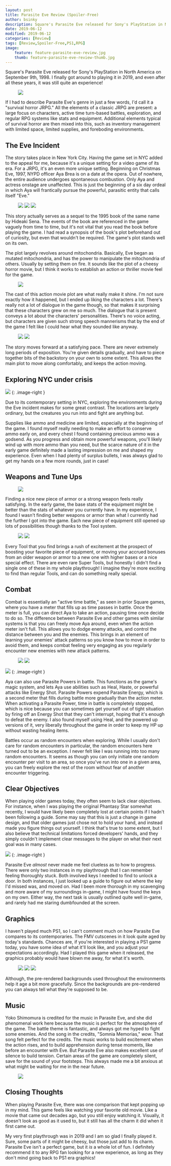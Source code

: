 ```yaml
---
layout: post
title: Parasite Eve Review (Spoiler-Free)
author: bsinky
description: Square's Parasite Eve released for Sony's PlayStation in North America on September 9th, 1998. I finally got around to playing it in 2019, and even after all these years, it was still quite an experience!
date: 2019-06-12
modified: 2019-06-12
categories: [Review]
tags: [Review,Spoiler-Free,PS1,RPG]
image:
    feature: feature-parasite-eve-review.jpg
    thumb: feature-parasite-eve-review-thumb.jpg
---
```


Square's Parasite Eve released for Sony's PlayStation in North America on
September 9th, 1998. I finally got around to playing it in 2019, and even after
all these years, it was still quite an experience!

<!--more-->

<figure class="half center">
    <a href="https://i.imgur.com/Hocs9Df.png"><img src="https://i.imgur.com/Hocs9Dfm.png"/></a>
</figure>

If I had to describe Parasite Eve's genre in just a few words, I'd call it a
"survival horror JRPG." All the elements of a classic JRPG are present: a large
focus on characters, active time turn-based battles, exploration, and regular
RPG systems like stats and equipment. Additional elements typical of survival
horror are then mixed into this, such as inventory management with limited
space, limited supplies, and foreboding environments.

## The Eve Incident

The story takes place in New York City. Having the game set in NYC added to the
appeal for me, because it's a unique setting for a video game of its era. For a
JRPG, it's an even more unique setting. Beginning on Christmas Eve, 1997, NYPD
officer Aya Brea is on a date at the opera. Out of nowhere, the entire audience
undergoes spontaneous combustion. Only Aya and actress onstage are unaffected.
This is just the beginning of a six day ordeal in which Aya will frantically
pursue the powerful, parasitic entity that calls itself "Eve."

<figure class="third">
    <a href="https://i.imgur.com/6yndwQE.png"><img src="https://i.imgur.com/6yndwQEm.png"/></a>
    <a href="https://i.imgur.com/A7ANy0Y.png"><img src="https://i.imgur.com/A7ANy0Ym.png"/></a>
    <a href="https://i.imgur.com/iukLfpW.png"><img src="https://i.imgur.com/iukLfpWm.png"/></a>
</figure>

This story actually serves as a sequel to the 1995 book of the same name by
Hideaki Sena. The events of the book are referenced in the game vaguely from
time to time, but it's not vital that you read the book before playing the game.
I had read a synopsis of the book's plot beforehand out of curiosity, but even
that wouldn't be required. The game's plot stands well on its own.

The plot largely revolves around mitochondria. Basically, Eve began as mutated
mitochondria, and has the power to manipulate the mitochondria of others.
Usually by setting them on fire. It sounds like the plot of a cheesy horror
movie, but I think it works to establish an action or thriller movie feel for
the game.

<figure class="half center">
    <a href="https://i.imgur.com/FMj9BhZ.png"><img src="https://i.imgur.com/FMj9BhZm.png"/></a>
</figure>

The cast of this action movie plot are what really make it shine. I'm not sure
exactly how it happened, but I ended up liking the characters a lot. There's
really not a lot of dialogue in the game though, so that makes it surprising
that these characters grew on me so much. The dialogue that is present conveys a
lot about the characters' personalities. There's no voice acting, but characters
are given such strong speech mannerisms that by the end of the game I felt like
I could hear what they sounded like anyway.

<figure class="half">
    <a href="https://i.imgur.com/Kztcvsu.png"><img src="https://i.imgur.com/Kztcvsum.png"/></a>
    <a href="https://i.imgur.com/gRVmmaw.png"><img src="https://i.imgur.com/gRVmmawm.png"/></a>
</figure>

The story moves forward at a satisfying pace. There are never extremely long
periods of exposition. You're given details gradually, and have to piece
together bits of the backstory on your own to some extent. This allows the main
plot to move along comfortably, and keeps the action moving.

## Exploring NYC under crisis

[![](https://i.imgur.com/XJl9pncm.png)](https://i.imgur.com/XJl9pnc.png)
{: .image-right }

Due to its contemporary setting in NYC, exploring the environments during the
Eve incident makes for some great contrast. The locations are largely ordinary,
but the creatures you run into and fight are anything but.

Supplies like ammo and medicine are limited, especially at the beginning of the
game. I found myself really needing to make an effort to conserve ammo early on,
and every chest I found containing precious ammo was a godsend. As you progress
and obtain more powerful weapons, you'll likely wind up with more ammo than you
need, but the scarce nature of it in the early game definitely made a lasting
impression on me and shaped my experience. Even when I had plenty of surplus
bullets, I was always glad to get my hands on a few more rounds, just in case!

## Weapons and Tune Ups

<figure class="half center">
    <a href="https://i.imgur.com/DcETwaS.png"><img src="https://i.imgur.com/DcETwaSm.png"/></a>
</figure>

Finding a nice new piece of armor or a strong weapon feels really satisfying. In
the early game, the base stats of the equipment might be better than the stats
of whatever you currently have. In my experience, I found I wasn't finding
better weapons or armor than what I currently had the further I got into the
game. Each new piece of equipment still opened up lots of possibilities though
thanks to the Tool system.

<figure class="half">
    <a href="https://i.imgur.com/Fwp1bnG.png"><img src="https://i.imgur.com/Fwp1bnGm.png"/></a>
    <a href="https://i.imgur.com/0hbKUdQ.png"><img src="https://i.imgur.com/0hbKUdQm.png"/></a>
</figure>

Every Tool that you find brings a rush of excitement at the prospect of boosting
your favorite piece of equipment, or moving your accrued bonuses from an older
weapon or armor to a new one with higher bases or a nice special effect. There
are even rare Super Tools, but honestly I didn't find a single one of these in
my whole playthrough! I imagine they're more exciting to find than regular
Tools, and can do something really special.

## Combat

Combat is essentially an "active time battle," as seen in prior Square games,
where you have a meter that fills up as time passes in battle. Once the meter is
full, you can direct Aya to take an action, pausing time once decide to do so.
The difference between Parasite Eve and other games with similar systems is that
you can freely move Aya around, even when the action meter isn't full. This
allows you to dodge enemy attacks, and control the distance between you and the
enemies. This brings in an element of learning your enemies' attack patterns so
you know how to move in order to avoid them, and keeps combat feeling very
engaging as you regularly encounter new enemies with new attack patterns.

<figure class="half">
    <a href="https://i.imgur.com/mLDzqJ8.png"><img src="https://i.imgur.com/mLDzqJ8m.png"/></a>
    <a href="https://i.imgur.com/WfgZqZh.png"><img src="https://i.imgur.com/WfgZqZhm.png"/></a>
</figure>

[![](https://i.imgur.com/rImhk8Ym.png)](https://i.imgur.com/rImhk8Y.png)
{: .image-right }

Aya can also use Parasite Powers in battle. This functions as the game's magic
system, and lets Aya use abilities such as Heal, Haste, or powerful attacks like
Energy Shot. Parasite Powers expend Parasite Energy, which is a second meter
that fills during battle more gradually than the action meter. When activating a
Parasite Power, time in battle is completely stopped, which is nice because you
can sometimes get yourself out of tight situation by firing off an Energy Shot
that they can't interrupt, hoping that it's enough to defeat the enemy. I also
found myself using Heal, and the powered up versions of it, very liberally
throughout the game in order to keep my HP up without wasting healing items.

Battles occur as random encounters when exploring. While I usually don't care
for random encounters in particular, the random encounters here turned out to be
an exception. I never felt like I was running into too many random encounters.
It seems as though you can only initiate one random encounter per visit to an
area, so once you've run into one in a given area, you can freely explore the
rest of the room without fear of another encounter triggering.

## Clear Objectives

When playing older games today, they often seem to lack clear objectives. For
instance, when I was playing the original Phantasy Star somewhat recently, I
would have likely been completely lost at certain points if I hadn't been
following a guide. Some may say that this is just a change in game design, and
that older games just chose not to hold your hand, and instead made you figure
things out yourself. I think that's true to some extent, but I also believe that
technical limitations forced developers' hands, and they simply couldn't
implement clear messages to the player on what their next goal was in many
cases.

[![](https://i.imgur.com/PDDrAavm.png)](https://i.imgur.com/PDDrAav.png)
{: .image-right }

Parasite Eve *almost* never made me feel clueless as to how to progress. There
were only two instances in my playthrough that I can remember feeling thoroughly
stuck. Both involved keys I needed to find to unlock a door. In both instances,
I just looked up a guide to figure out where the key I'd missed was, and moved
on. Had I been more thorough in my scavenging and more aware of my surroundings
in-game, I might have found the keys on my own. Either way, the next task is
usually outlined quite well in-game, and rarely had me staring dumbfounded at
the screen.

## Graphics

I haven't played much PS1, so I can't comment much on how Parasite Eve compares
to its contemporaries. The FMV cutscenes in it look quite aged by today's
standards. Chances are, if you're interested in playing a PS1 game today, you
have some idea of what it'll look like, and you adjust your expectations
accordingly. Had I played this game when it released, the graphics probably
would have blown me away, for what it's worth.

<figure class="third">
    <a href="https://i.imgur.com/94sJ6bq.png"><img src="https://i.imgur.com/94sJ6bqm.png"/></a>
    <a href="https://i.imgur.com/iJblkqO.png"><img src="https://i.imgur.com/iJblkqOm.png"/></a>
    <a href="https://i.imgur.com/wyL1x9z.png"><img src="https://i.imgur.com/wyL1x9zm.png"/></a>
</figure>

Although, the pre-rendered backgrounds used throughout the environments help it
age a bit more gracefully. Since the backgrounds are pre-rendered you can always
tell what they're supposed to be.

## Music

Yoko Shimomura is credited for the music in Parasite Eve, and she did phenomenal
work here because the music is perfect for the atmosphere of the game. The
battle theme is fantastic, and always got me hyped to fight some enemies. And
the song in the credits, "Somnia Memorias," *wow*. That song felt perfect for
the credits. The music works to build excitement when the action rises, and to
build apprehension during tense moments, like before an encounter with Eve. But
Parasite Eve also makes excellent use of silence to build tension. Certain areas
of the game are completely silent, save for the sound of your footsteps. This
always made me a bit anxious at what might be waiting for me in the near future.

<figure class="half center">
    <a href="https://i.imgur.com/dEW1eLl.png"><img src="https://i.imgur.com/dEW1eLlm.png"/></a>
</figure>

## Closing Thoughts

When playing Parasite Eve, there was one comparison that kept popping up in my
mind. This game feels like watching your favorite old movie. Like a movie that
came out decades ago, but you still enjoy watching it. Visually, it doesn't look
as good as it used to, but it still has all the charm it did when it first came
out.

My very first playthrough was in 2019 and I am so glad I finally played it.
Sure, some parts of it might be cheesy, but those just add to its charm.
Parasite Eve isn't a perfect game, but it *is* a whole lot of fun. I definitely
recommend it to any RPG fan looking for a new experience, as long as they don't
mind going back to PS1 era graphics!
